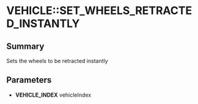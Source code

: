 # VEHICLE::SET_WHEELS_RETRACTED_INSTANTLY

## Summary
Sets the wheels to be retracted instantly

## Parameters
* **VEHICLE_INDEX** vehicleIndex